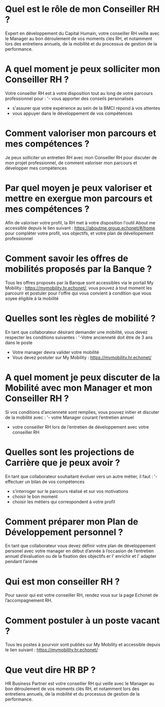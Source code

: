 # Quel est le rôle de mon Conseiller RH ?
Expert en développement du Capital Humain, votre conseiller RH veille avec le Manager au bon déroulement de vos moments clés RH, et notamment lors des entretiens annuels, de la mobilité et du processus de gestion de la performance.

# A quel moment je peux solliciter mon Conseiller RH ?
Votre conseiller RH est à votre disposition tout au long de votre parcours professionnel pour : 
'- vous apporter des conseils personalisés 
- s'assurer que votre expérience au sein de la BMCI répond à vos attentes
- vous appuyer dans le développement de vos compétences

# Comment valoriser mon parcours et mes compétences ?
Je peux solliciter un entretien RH avec mon Conseiller RH pour discuter de mon projet professionnel, de comment valoriser mon parcours et développer mes compétences

# Par quel moyen je peux valoriser et mettre en exergue mon parcours et mes compétences ?
Afin de valoriser votre profil, la RH met à votre disposition l'outil About me accessible depuis le lien suivant : https://aboutme.group.echonet/#/home pour compléter votre profil, vos objectifs, et votre plan de dévellopement professionnel

# Comment savoir les offres de mobilités proposés par la Banque ?
Tous les offres proposés par la Banque sont accessibles via le portail My Mobility : https://mymobility.hr.echonet/, vous pouvez à tout moment les parcourir et postuler pour l'offre qui vous convient à condition que vous soyee éligible à la mobilité

# Quelles sont les règles de mobilité ?
En tant que collaborateur désirant demander une mobilité, vous devez respecter les conditions suivantes :
'-Votre ancienneté doit être de 3 ans dans le poste
- Votre manager devra valider votre mobilité
- Vous devez postuler sur My Mobility : https://mymobility.hr.echonet/

#  A quel moment je peux discuter de la Mobilité avec mon Manager et mon Conseiller RH ?
Si vos conditions d’ancienneté sont remplies, vous pouvez initier et discuter de la mobilité avec :
'- votre Manager courant l’entretien annuel 
- votre conseiller RH lors de l’entretien de développement avec votre conseiller RH

# Quelles sont les projections de Carrière que je peux avoir ?
En tant que collaborateur souhaitant évoluer vers un autre métier, il faut :
'- effectuer un bilan de vos compétences 
- s’interroger sur le parcours réalisé et sur vos motivations 
- choisir le  bon moment 
- choisir  les métiers qui correspondent à votre profil


# Comment préparer mon Plan de Développement personnel ?
En tant que collaborateur vous devez définir votre plan de développement personel avec votre manager en début d’année à l’occasion de l’entretien annuel d’évaluation ou de la fixation des objectifs er l' enrichir et l' adapter pendant l’année  

# Qui est mon conseiller RH ?
Pour savoir qui est votre conseiller RH, rendez vous sur la page Echonet de l’accompagnement RH. 

# Comment postuler à un poste vacant ?
Tous les postes à pourvoir sont publiés sur My Mobility et accessible depuis le lien suivant : https://mymobility.hr.echonet/

# Que veut dire HR BP ?
HR Business Partner est votre conseiller RH qui veille avec le Manager au bon déroulement de vos moments clés RH, et notamment lors des entretiens annuels, de la mobilité et du processus de gestion de la performance.